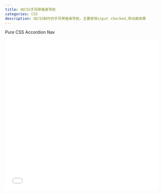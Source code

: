 ```yaml
---
title: 纯CSS手风琴垂直导航
categories: CSS
description: 纯CSS制作的手风琴垂直导航，主要使用input checked,带动画效果
---
```


Pure CSS Accordion Nav

<iframe height='500' scrolling='no' title='Accordion nav' src='//codepen.io/lcrccr/embed/KRLRpe/?height=500&theme-id=33119&default-tab=result&embed-version=2' frameborder='no' allowtransparency='true' allowfullscreen='true' style='width: 100%;'>See the Pen <a href='https://codepen.io/lcrccr/pen/KRLRpe/'>Accordion nav</a> by Leslie Lai (<a href='https://codepen.io/lcrccr'>@lcrccr</a>) on <a href='https://codepen.io'>CodePen</a>.
</iframe>